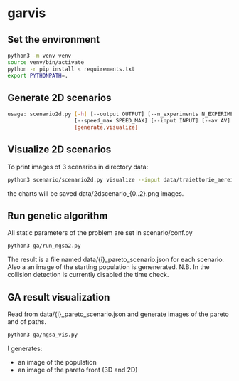 # garvis

## Set the environment
```bash
python3 -m venv venv
source venv/bin/activate
python -r pip install < requirements.txt
export PYTHONPATH=.
```

## Generate 2D scenarios


```bash
usage: scenario2d.py [-h] [--output OUTPUT] [--n_experiments N_EXPERIMENTS] [--area_size AREA_SIZE] [--speed_min SPEED_MIN]
                     [--speed_max SPEED_MAX] [--input INPUT] [--av AV] [--print]
                     {generate,visualize}
```

## Visualize 2D scenarios

To print images of 3 scenarios in directory data:

```bash
python3 scenario/scenario2d.py visualize --input data/traiettorie_aerei.csv --print --av 6
```
the charts will be saved data/2dscenario_{0..2}.png images.

## Run genetic algorithm
All static parameters of the problem are set in scenario/conf.py

```bash
python3 ga/run_ngsa2.py
```

The result is a file named data/{i}_pareto_scenario.json for each scenario.
Also a an image of the starting population is genenerated.
N.B. In the collision detection is currently disabled the time check.


## GA result visualization

Read from data/{i}_pareto_scenario.json and generate  images of the pareto and of paths.

```bash
python3 ga/ngsa_vis.py
```
I generates:
 - an image of the population
 - an image of the pareto front (3D and 2D)
